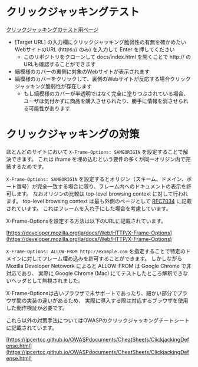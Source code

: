 # クリックジャッキングテスト

[クリックジャッキングのテスト用ページ](https://tdc-yamada-ya.github.io/clickjacking-test/)

* [Target URL] の入力欄にクリックジャッキング脆弱性の有無を確かめたいWebサイトのURL (https:// のみ) を入力して Enter を押してください
    * このリポジトリをクローンして docs/index.html を開くことで http:// のURLも確認することができます
* 縞模様のカバーの裏側に対象のWebサイトが表示されます
* 縞模様のカバーをクリックして、裏側のWebサイトが反応する場合クリックジャッキング脆弱性が存在します
    * もし縞模様のカバーが半透明ではなく完全に塗りつぶされている場合、ユーザは気付かずに商品を購入させられたり、勝手に情報を消させられる可能性があります


# クリックジャッキングの対策

ほとんどのサイトにおいて `X-Frame-Options: SAMEORIGIN` を設定することで解決できます。
これは iframe を埋め込むという要件の多くが同一オリジン内で完結するためです。

`X-Frame-Options: SAMEORIGIN` を設定するとオリジン（スキーム、ドメイン、ポート番号）が完全一致する場合に限り、フレーム内へのドキュメントの表示を許可します。
なおオリジンの比較は top-level browsing context に対して行われます。
top-level browsing context は最も外側のページとして [RFC7034](https://tools.ietf.org/html/rfc7034) に記載されています。
これはフレームを入れ子にした場合を考慮しています。

X-Frame-Optionsを設定する方法は以下のURLに記載されています。

[https://developer.mozilla.org/ja/docs/Web/HTTP/X-Frame-Options](https://developer.mozilla.org/ja/docs/Web/HTTP/X-Frame-Options)

`X-Frame-Options: ALLOW-FROM http://example.com` を指定することで特定のドメインに対してフレーム埋め込みを許可することができます。
しかしながら Mozilla Developer Netowork によると ALLOW-FROM は Google Chrome で非対応であり、
実際に Google Chrome (Mac) にてテストしたところ解釈できないヘッダとして無視されました。

X-Frame-Optionsは古いブラウザで未サポートであったり、細かい部分でブラウザ間の実装の違いがあるため、
実際に導入する際は対応するブラウザを使用した動作検証が必要です。

これら以外の対策手法についてはOWASPのクリックジャッキングチートシートに記載されています。

[https://jpcertcc.github.io/OWASPdocuments/CheatSheets/ClickjackingDefense.html](https://jpcertcc.github.io/OWASPdocuments/CheatSheets/ClickjackingDefense.html)
